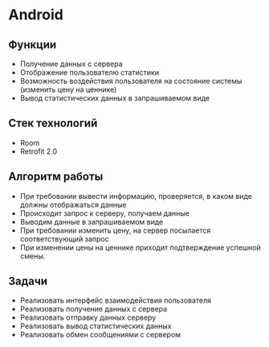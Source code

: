 # Android

## Функции

* Получение данных с сервера
* Отображение пользователю статистики
* Возможность воздействия пользователя на состояние системы (изменить цену на ценнике)
* Вывод статистических данных в запрашиваемом виде

## Стек технологий

* Room
* Retrofit 2.0

## Алгоритм работы

* При требовании вывести информацию, проверяется, в каком виде должны отображаться данные
* Происходит запрос к серверу, получаем данные
* Выводим данные в запрашиваемом виде
* При требовании изменить цену, на сервер посылается соответствующий запрос
* При изменении цены на ценнике приходит подтверждение успешной смены.

## Задачи

* Реализовать интерфейс взаимодействия пользователя
* Реализовать получение данных с сервера
* Реализовать отправку данных серверу
* Реализовать вывод статистических данных
* Реализовать обмен сообщениями с сервером